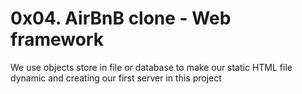 # 0x04. AirBnB clone - Web framework
We use objects store in file or database to make our static HTML file dynamic and creating our first server in this project

